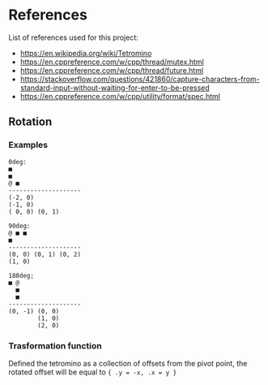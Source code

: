# References
List of references used for this project:
- https://en.wikipedia.org/wiki/Tetromino
- https://en.cppreference.com/w/cpp/thread/mutex.html
- https://en.cppreference.com/w/cpp/thread/future.html
- https://stackoverflow.com/questions/421860/capture-characters-from-standard-input-without-waiting-for-enter-to-be-pressed
- https://en.cppreference.com/w/cpp/utility/format/spec.html

## Rotation
### Examples
```text
0deg:
■
■
@ ■
--------------------
(-2, 0)
(-1, 0)
( 0, 0) (0, 1)

90deg:
@ ■ ■
■
--------------------
(0, 0) (0, 1) (0, 2)
(1, 0)

180deg;
■ @
  ■
  ■
--------------------
(0, -1) (0, 0)
        (1, 0)
        (2, 0)
```

### Trasformation function
Defined the tetromino as a collection of offsets from the pivot point,
the rotated offset will be equal to `{ .y = -x, .x = y }`
